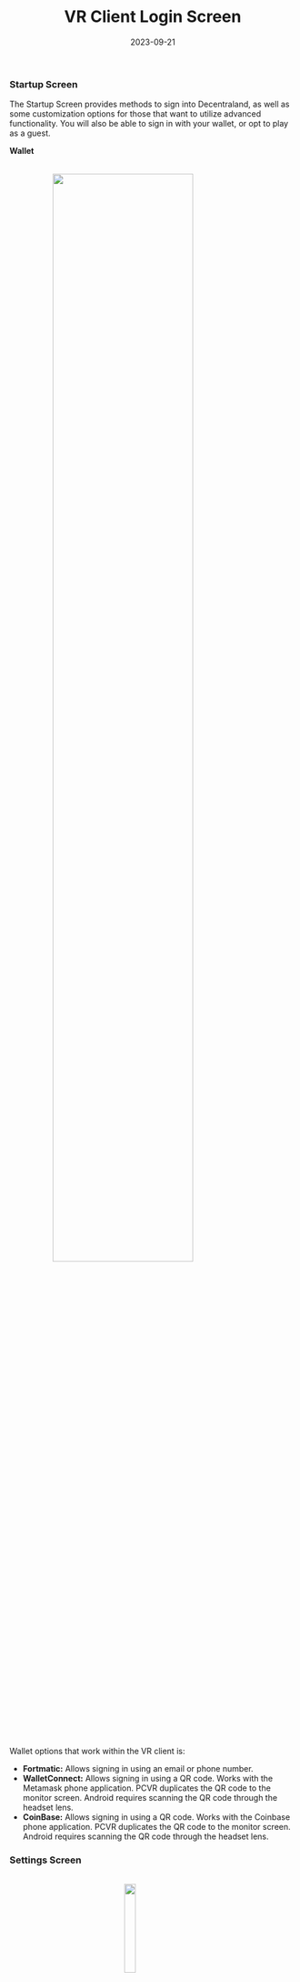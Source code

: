 ﻿---
date: 2023-09-21
title: VR Client Login Screen
aliases:
description: Intro to the DCL VR Client.
categories:
  - Decentraland
type: Document
url: /player/general/vr-client/vr-client-settings
weight: 4
---

### **Startup Screen**

The Startup Screen provides methods to sign into Decentraland, as well as some customization options for those that want to utilize advanced functionality.
You will also be able to sign in with your wallet, or opt to play as a guest. 

<b>Wallet </b>

<img src="/images/media/VRClient/LoginScreen.png" style="margin: 2rem auto; display: block;width: 70%;"/>

 Wallet options that work within the VR client is:<br>
* **Fortmatic:** Allows signing in using an email or phone number.<br>
* **WalletConnect:** Allows signing in using a QR code.  Works with the Metamask phone application.  PCVR duplicates the QR code to the monitor screen.  Android requires scanning the QR code through the headset lens. 
* **CoinBase:** Allows signing in using a QR code.  Works with the Coinbase phone application. PCVR duplicates the QR code to the monitor screen.  Android requires scanning the QR code through the headset lens.

### **Settings Screen**
<img src="/images/media/VRClient/VRSettingsButton.png" style="margin: 2rem auto; display: block;width: 20%;"/>

<img src="/images/media/VRClient/StartupSettings.png" style="margin: 2rem auto; display: block;width: 70%;"/>

Some of these settings require restarting the application after modifying to apply. <br>
<B>Use New UI:</B> allows you to switch between the graphical login and browser view. Helpful if something in the UI breaks.<br>
<B>Open Browser on Start:</b> Disabling this requires opening the browser manually. Do not do on Android native build.<br>
<B>Internal Browser:</b>On uses the embedded webview. Off uses your default browser.  Do not turn off for Android native build.<br>
<B>WebSocket SSL:</b>Turn on to use SSL certificate for .org base url mode.  Turn off for Android native build<br>
<B>BaseURLMode:</b>Allows to set to use .org or .zone website.  play.decentraland.org requires SSL turned on. play.decentraland.zone requires SSL turned off  Android native build only works with .zone with ssl turned off.<br>
<B>Network:</b>Mainnet or Sepolia etherium networks<br>
<B>Start in coords:</b>Initial coordinate settings<br>
<B>Solo Scene:</b>If enabled, only the single parcel will load<br>
<B>Disable Asset Bundles:</b>Asset Bundles are optimized models to import for each scene. Turning this on will default to importing the original gltf models. Asset bundles are not built for android native builds currently so enabling this will help models load in faster.<br>
<B>Kernel Version:</b>Setting a specific kernel version will use that version. This might be helpful if something changes in the future that breaks functionality between new versions of the VR client<br>
<B>Catalyst:</b>If you have a personal catalyst set up running your own customized version of Decentraland, you can set it here<br>
<B>Realm:</b>You can set your default realm or automatically load into your own world by setting this field. <br>
<B>Use Custom Content Server:</b>Enabling this will allow you to connect to a specific content server if you build your own asset bundle server.<br>
<B>Custom Content Server:</b>the URI to your custom content server<br>
<B>Enable Debug Mode:</b>Enables Decentralands internal debugger<br>
<B>Debug Panel Mode:</b>Debugs the Scene or the Engine<br>
<B>Multithreaded Download:</b>Enabled allows multithreaded download of scene contents. This will speed up loading based on network and hardware capabilities.  It is generally advised to allow this.<br>
<B>Disable GLTF Download Throttle:</b>Turning this on removes the thread count limit which allows faster loading, but can cause instability based on your system.<br>
<B>Restart Application to Apply Changes:</b>This closes the application so you can re-open it to open a session running the changed settings.<br>
<B>Reset All Settings:</b>This resets the settings to the default settings.  Settings can also be manually modified or backed up in your applications persistent data folder.  For PCVR this will be "C:\Users\<user>\AppData\LocalLow\Decentraland\Decentraland\vrsettings1.2.dat"<br>
